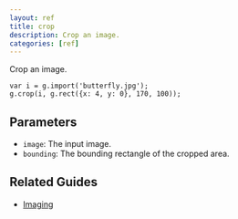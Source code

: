 ```yaml
---
layout: ref
title: crop
description: Crop an image.
categories: [ref]
---
```

Crop an image.

    var i = g.import('butterfly.jpg');
    g.crop(i, g.rect({x: 4, y: 0}, 170, 100));

## Parameters
- `image`: The input image.
- `bounding`: The bounding rectangle of the cropped area.

## Related Guides
- [Imaging](/guide/image.html)
